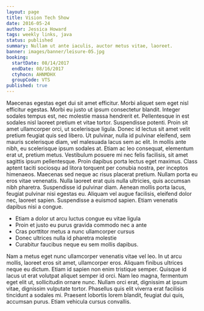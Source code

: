 ```yaml
---
layout: page
title: Vision Tech Show
date: 2016-05-24
author: Jessica Howard
tags: weekly links, java
status: published
summary: Nullam ut ante iaculis, auctor metus vitae, laoreet.
banner: images/banner/leisure-05.jpg
booking:
  startDate: 08/14/2017
  endDate: 08/16/2017
  ctyhocn: AHNMDHX
  groupCode: VTS
published: true
---
```

Maecenas egestas eget dui sit amet efficitur. Morbi aliquet sem eget nisl efficitur egestas. Morbi eu justo ut ipsum consectetur blandit. Integer sodales tempus est, nec molestie massa hendrerit et. Pellentesque in est sodales nisl laoreet pretium et vitae tortor. Suspendisse potenti. Proin sit amet ullamcorper orci, ut scelerisque ligula. Donec id lectus sit amet velit pretium feugiat quis sed libero.
Ut pulvinar, nulla id pulvinar eleifend, sem mauris scelerisque diam, vel malesuada lacus sem ac elit. In mollis ante nibh, eu scelerisque ipsum sodales at. Etiam ac leo consequat, elementum erat ut, pretium metus. Vestibulum posuere mi nec felis facilisis, sit amet sagittis ipsum pellentesque. Proin dapibus porta lectus eget maximus. Class aptent taciti sociosqu ad litora torquent per conubia nostra, per inceptos himenaeos. Maecenas sed neque ac risus placerat pretium. Nullam porta eu eros vitae venenatis. Nulla laoreet erat quis nulla ultricies, quis accumsan nibh pharetra. Suspendisse id pulvinar diam. Aenean mollis porta lacus, feugiat pulvinar nisi egestas eu. Aliquam vel augue facilisis, eleifend dolor nec, laoreet sapien. Suspendisse a euismod sapien. Etiam venenatis dapibus nisi a congue.

* Etiam a dolor ut arcu luctus congue eu vitae ligula
* Proin et justo eu purus gravida commodo nec a ante
* Cras porttitor metus a nunc ullamcorper cursus
* Donec ultrices nulla id pharetra molestie
* Curabitur faucibus neque eu sem mollis dapibus.

Nam a metus eget nunc ullamcorper venenatis vitae vel leo. In ut arcu mollis, laoreet eros sit amet, ullamcorper eros. Aliquam finibus ultrices neque eu dictum. Etiam id sapien non enim tristique semper. Quisque id lacus ut erat volutpat aliquet semper id orci. Nam leo magna, fermentum eget elit ut, sollicitudin ornare nunc. Nullam orci erat, dignissim at ipsum vitae, dignissim vulputate tortor. Phasellus quis elit viverra erat facilisis tincidunt a sodales mi. Praesent lobortis lorem blandit, feugiat dui quis, accumsan purus. Etiam vehicula cursus convallis.
